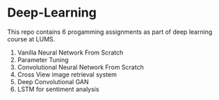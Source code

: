 # Deep-Learning
This repo contains 6 progamming assignments as part of deep learning course at LUMS. 

1. Vanilla Neural Network From Scratch
2. Parameter Tuning
3. Convolutional Neural Network From Scratch
4. Cross View image retrieval system
5. Deep Convolutional GAN
6. LSTM for sentiment analysis
